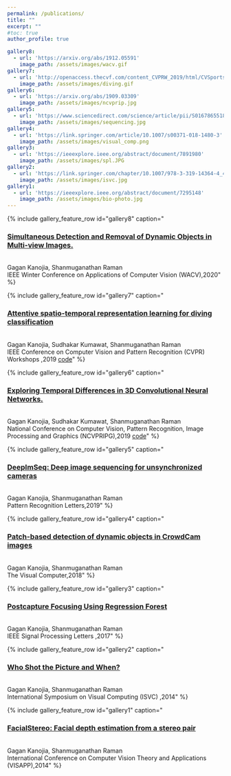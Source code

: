 ```yaml
---
permalink: /publications/
title: ""
excerpt: ""
#toc: true
author_profile: true

gallery8:
  - url: 'https://arxiv.org/abs/1912.05591'
    image_path: /assets/images/wacv.gif
gallery7:
  - url: 'http://openaccess.thecvf.com/content_CVPRW_2019/html/CVSports/Kanojia_Attentive_Spatio-Temporal_Representation_Learning_for_Diving_Classification_CVPRW_2019_paper.html'
    image_path: /assets/images/diving.gif
gallery6:
  - url: 'https://arxiv.org/abs/1909.03309'
    image_path: /assets/images/ncvprip.jpg
gallery5:
  - url: 'https://www.sciencedirect.com/science/article/pii/S0167865518309024'
    image_path: /assets/images/sequencing.jpg
gallery4:
  - url: 'https://link.springer.com/article/10.1007/s00371-018-1480-3'
    image_path: /assets/images/visual_comp.png
gallery3:
  - url: 'https://ieeexplore.ieee.org/abstract/document/7891980'
    image_path: /assets/images/spl.JPG
gallery2:
  - url: 'https://link.springer.com/chapter/10.1007/978-3-319-14364-4_42'
    image_path: /assets/images/isvc.jpg
gallery1:
  - url: 'https://ieeexplore.ieee.org/abstract/document/7295148'
    image_path: /assets/images/bio-photo.jpg
---
```


{% include gallery_feature_row id="gallery8" caption="<h3><a href='https://arxiv.org/abs/1912.05591'>Simultaneous Detection and Removal of Dynamic Objects in Multi-view Images.</a></h3> <br/> Gagan Kanojia, Shanmuganathan Raman<br/>IEEE Winter Conference on Applications of Computer Vision (WACV),2020" %}

{% include gallery_feature_row id="gallery7" caption="<h3><a href='http://openaccess.thecvf.com/content_CVPRW_2019/html/CVSports/Kanojia_Attentive_Spatio-Temporal_Representation_Learning_for_Diving_Classification_CVPRW_2019_paper.html'>Attentive spatio-temporal representation learning for diving classification</a></h3> <br/> Gagan Kanojia, Sudhakar Kumawat, Shanmuganathan Raman<br/>IEEE Conference on Computer Vision and Pattern Recognition (CVPR) Workshops ,2019 [code](https://github.com/GaganKanojia/AttentiveRepLearning_CVPRW19)" %}

{% include gallery_feature_row id="gallery6" caption="<h3><a href='https://arxiv.org/abs/1909.03309'>Exploring Temporal Differences in 3D Convolutional Neural Networks.</a></h3> <br/> Gagan Kanojia, Sudhakar Kumawat, Shanmuganathan Raman<br/>National Conference on Computer Vision, Pattern Recognition, Image Processing and Graphics (NCVPRIPG),2019 [code](https://github.com/GaganKanojia/SSA-ResNet)" %}

{% include gallery_feature_row id="gallery5" caption="<h3><a href='https://www.sciencedirect.com/science/article/pii/S0167865518309024'>DeepImSeq: Deep image sequencing for unsynchronized cameras</a></h3> <br/> Gagan Kanojia, Shanmuganathan Raman<br/>Pattern Recognition Letters,2019" %}

{% include gallery_feature_row id="gallery4" caption="<h3><a href='https://link.springer.com/article/10.1007/s00371-018-1480-3'>Patch-based detection of dynamic objects in CrowdCam images</a></h3> <br/> Gagan Kanojia, Shanmuganathan Raman<br/>The Visual Computer,2018" %}

{% include gallery_feature_row id="gallery3" caption="<h3><a href='https://ieeexplore.ieee.org/abstract/document/7891980'>Postcapture Focusing Using Regression Forest</a></h3> <br/> Gagan Kanojia, Shanmuganathan Raman<br/>IEEE Signal Processing Letters ,2017" %}

{% include gallery_feature_row id="gallery2" caption="<h3><a href='https://link.springer.com/chapter/10.1007/978-3-319-14364-4_42'>Who Shot the Picture and When?</a></h3> <br/> Gagan Kanojia, Shanmuganathan Raman<br/>International Symposium on Visual Computing (ISVC) ,2014" %}

{% include gallery_feature_row id="gallery1" caption="<h3><a href='https://ieeexplore.ieee.org/abstract/document/7295148'>FacialStereo: Facial depth estimation from a stereo pair</a></h3> <br/> Gagan Kanojia, Shanmuganathan Raman<br/>International Conference on Computer Vision Theory and Applications (VISAPP),2014" %}

